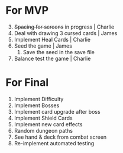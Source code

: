 # For MVP
3. ~~Spacing for screens~~ in progress | Charlie 
4. Deal with drawing 3 cursed cards | James 
6. Implement Heal Cards | Charlie
7. Seed the game | James
   1. Save the seed in the save file
8. Balance test the game | Charlie

# For Final
1. Implement Difficulty
2. Implement Bosses
3. Implement card upgrade after boss
4. Implement Shield Cards
5. Implement new card effects
6. Random dungeon paths
7. See hand & deck from combat screen
8. Re-implement automated testing